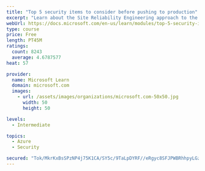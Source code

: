 ```yaml
---
title: "Top 5 security items to consider before pushing to production"
excerpt: "Learn about the Site Reliability Engineering approach to the challenge of assuring reliability and gain a better understanding of why it matters."
webUrl: https://docs.microsoft.com/en-us/learn/modules/top-5-security-items-to-consider/
type: course
price: Free
length: PT45M
ratings:
  count: 8243
  average: 4.6787577
heat: 57

provider:
  name: Microsoft Learn
  domain: microsoft.com
  images:
    - url: /assets/images/organizations/microsoft.com-50x50.jpg
      width: 50
      height: 50

levels:
  - Intermediate

topics:
  - Azure
  - Security

secured: "Tok/MkrKxBsSPzNP4j75K1CA/SY5c/9TaLpDYRF//eRgyc8SFJPWBRhhpyLGzcmVkzUIvPHExhSCYRm3Qf4QCft3atCdiH4Cw90BSCkHbaIojLyKajqGiIEMJGthIVTp4h8MbCazR3msmIUjUhYsdsk3WnlAKOL5MY/uNhzn6UfuG78xcpfJlnxtEcdM9swrd/qmc46uBo01ndP+Dw1WHYE07lFMupaIoRvmmED2f2h66swzshV9/KZC+SK65NwrL/zDxBzM25jClTsC09QmjEX+YXrQc7fVp4Tb2lKoV3pcTJxrNAxR9WqqxbGRMtMDTZNs+Uv5/PkRNtNbjiOr9ns0dZCq6nG171S8dDdCHMTc3Q3yKW0x6U25HbbnRh0fnMnRkF4dg5kdZ50DoGFA8KBw0vXHcrBnn9n/BJ+3xes=;UWm7Km2cVntsdZE14Ez6Jw=="
---
```


